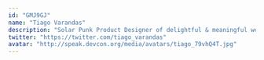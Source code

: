 ```yaml
---
id: "GMJ9GJ"
name: "Tiago Varandas"
description: "Solar Punk Product Designer of delightful & meaningful web 3 products. Currently focussed on building governance UI's at MakerDAO DUX."
twitter: "https://twitter.com/tiago_varandas"
avatar: "http://speak.devcon.org/media/avatars/tiago_79vhQ4T.jpg"
---
```

